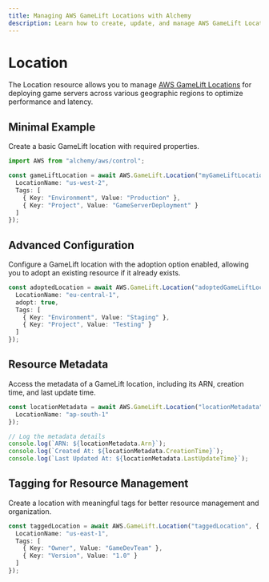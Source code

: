 ```yaml
---
title: Managing AWS GameLift Locations with Alchemy
description: Learn how to create, update, and manage AWS GameLift Locations using Alchemy Cloud Control.
---
```


# Location

The Location resource allows you to manage [AWS GameLift Locations](https://docs.aws.amazon.com/gamelift/latest/userguide/) for deploying game servers across various geographic regions to optimize performance and latency.

## Minimal Example

Create a basic GameLift location with required properties.

```ts
import AWS from "alchemy/aws/control";

const gameLiftLocation = await AWS.GameLift.Location("myGameLiftLocation", {
  LocationName: "us-west-2",
  Tags: [
    { Key: "Environment", Value: "Production" },
    { Key: "Project", Value: "GameServerDeployment" }
  ]
});
```

## Advanced Configuration

Configure a GameLift location with the adoption option enabled, allowing you to adopt an existing resource if it already exists.

```ts
const adoptedLocation = await AWS.GameLift.Location("adoptedGameLiftLocation", {
  LocationName: "eu-central-1",
  adopt: true,
  Tags: [
    { Key: "Environment", Value: "Staging" },
    { Key: "Project", Value: "Testing" }
  ]
});
```

## Resource Metadata

Access the metadata of a GameLift location, including its ARN, creation time, and last update time.

```ts
const locationMetadata = await AWS.GameLift.Location("locationMetadata", {
  LocationName: "ap-south-1"
});

// Log the metadata details
console.log(`ARN: ${locationMetadata.Arn}`);
console.log(`Created At: ${locationMetadata.CreationTime}`);
console.log(`Last Updated At: ${locationMetadata.LastUpdateTime}`);
```

## Tagging for Resource Management

Create a location with meaningful tags for better resource management and organization.

```ts
const taggedLocation = await AWS.GameLift.Location("taggedLocation", {
  LocationName: "us-east-1",
  Tags: [
    { Key: "Owner", Value: "GameDevTeam" },
    { Key: "Version", Value: "1.0" }
  ]
});
```